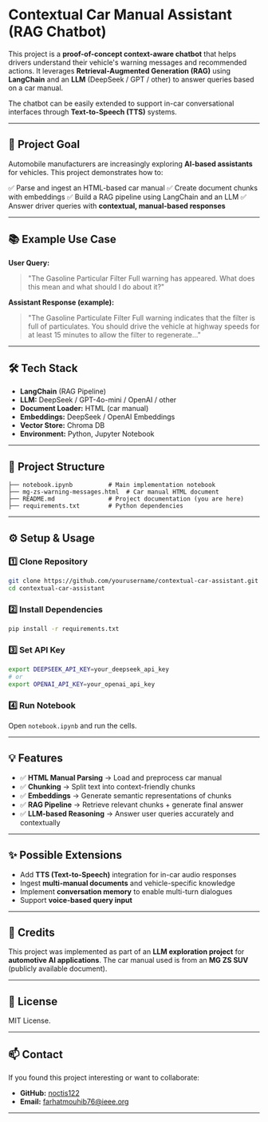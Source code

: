 

# Contextual Car Manual Assistant (RAG Chatbot)

This project is a **proof-of-concept context-aware chatbot** that helps drivers understand their vehicle's warning messages and recommended actions.
It leverages **Retrieval-Augmented Generation (RAG)** using **LangChain** and an **LLM** (DeepSeek / GPT / other) to answer queries based on a car manual.

The chatbot can be easily extended to support in-car conversational interfaces through **Text-to-Speech (TTS)** systems.

---

## 🚗 Project Goal

Automobile manufacturers are increasingly exploring **AI-based assistants** for vehicles. This project demonstrates how to:

✅ Parse and ingest an HTML-based car manual
✅ Create document chunks with embeddings
✅ Build a RAG pipeline using LangChain and an LLM
✅ Answer driver queries with **contextual, manual-based responses**

---

## 📚 Example Use Case

**User Query:**

> "The Gasoline Particular Filter Full warning has appeared. What does this mean and what should I do about it?"

**Assistant Response (example):**

> "The Gasoline Particulate Filter Full warning indicates that the filter is full of particulates. You should drive the vehicle at highway speeds for at least 15 minutes to allow the filter to regenerate..."

---

## 🛠️ Tech Stack

* **LangChain** (RAG Pipeline)
* **LLM:** DeepSeek / GPT-4o-mini / OpenAI / other
* **Document Loader:** HTML (car manual)
* **Embeddings:** DeepSeek / OpenAI Embeddings
* **Vector Store:** Chroma DB
* **Environment:** Python, Jupyter Notebook

---

## 🚀 Project Structure

```
├── notebook.ipynb          # Main implementation notebook
├── mg-zs-warning-messages.html  # Car manual HTML document
├── README.md               # Project documentation (you are here)
├── requirements.txt        # Python dependencies
```

---

## ⚙️ Setup & Usage

### 1️⃣ Clone Repository

```bash
git clone https://github.com/yourusername/contextual-car-assistant.git
cd contextual-car-assistant
```

### 2️⃣ Install Dependencies

```bash
pip install -r requirements.txt
```

### 3️⃣ Set API Key

```bash
export DEEPSEEK_API_KEY=your_deepseek_api_key
# or
export OPENAI_API_KEY=your_openai_api_key
```

### 4️⃣ Run Notebook

Open `notebook.ipynb` and run the cells.

---

## 💡 Features

* ✅ **HTML Manual Parsing** → Load and preprocess car manual
* ✅ **Chunking** → Split text into context-friendly chunks
* ✅ **Embeddings** → Generate semantic representations of chunks
* ✅ **RAG Pipeline** → Retrieve relevant chunks + generate final answer
* ✅ **LLM-based Reasoning** → Answer user queries accurately and contextually

---

## ✨ Possible Extensions

* Add **TTS (Text-to-Speech)** integration for in-car audio responses
* Ingest **multi-manual documents** and vehicle-specific knowledge
* Implement **conversation memory** to enable multi-turn dialogues
* Support **voice-based query input**

---

## 🤝 Credits

This project was implemented as part of an **LLM exploration project** for **automotive AI applications**.
The car manual used is from an **MG ZS SUV** (publicly available document).

---

## 📜 License

MIT License.

---

## 📫 Contact

If you found this project interesting or want to collaborate:

* **GitHub:** [noctis122](https://github.com/noctis122)
* **Email:** [farhatmouhib76@ieee.org](mailto:farhatmouhib76@ieee.org)

---



